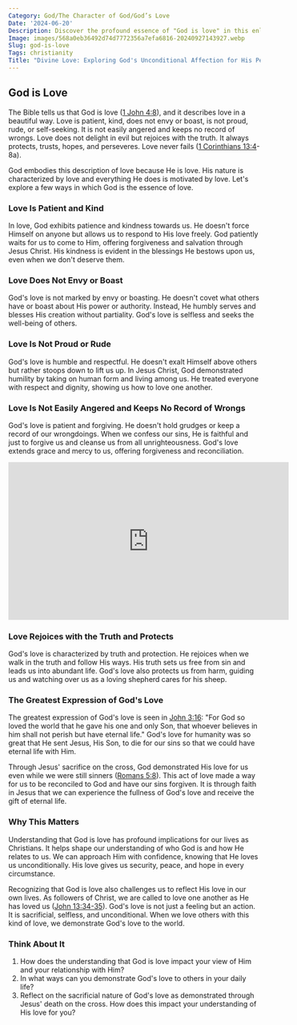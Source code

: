 ```yaml
---
Category: God/The Character of God/God’s Love
Date: '2024-06-20'
Description: Discover the profound essence of "God is love" in this enlightening article that explores the divine nature of unconditional love and its significance in spirituality.
Image: images/568a0eb36492d74d7772356a7efa6816-20240927143927.webp
Slug: god-is-love
Tags: christianity
Title: "Divine Love: Exploring God's Unconditional Affection for His People"
---
```


## God is Love

The Bible tells us that God is love ([1 John 4:8](https://www.bibleref.com/1-John/4/1-John-4-8.html)), and it describes love in a beautiful way. Love is patient, kind, does not envy or boast, is not proud, rude, or self-seeking. It is not easily angered and keeps no record of wrongs. Love does not delight in evil but rejoices with the truth. It always protects, trusts, hopes, and perseveres. Love never fails ([1 Corinthians 13:4](https://www.bibleref.com/1-Corinthians/13/1-Corinthians-13-4.html)-8a).

God embodies this description of love because He is love. His nature is characterized by love and everything He does is motivated by love. Let's explore a few ways in which God is the essence of love.

### Love Is Patient and Kind

In love, God exhibits patience and kindness towards us. He doesn't force Himself on anyone but allows us to respond to His love freely. God patiently waits for us to come to Him, offering forgiveness and salvation through Jesus Christ. His kindness is evident in the blessings He bestows upon us, even when we don't deserve them.

### Love Does Not Envy or Boast

God's love is not marked by envy or boasting. He doesn't covet what others have or boast about His power or authority. Instead, He humbly serves and blesses His creation without partiality. God's love is selfless and seeks the well-being of others.

### Love Is Not Proud or Rude

God's love is humble and respectful. He doesn't exalt Himself above others but rather stoops down to lift us up. In Jesus Christ, God demonstrated humility by taking on human form and living among us. He treated everyone with respect and dignity, showing us how to love one another.

### Love Is Not Easily Angered and Keeps No Record of Wrongs

God's love is patient and forgiving. He doesn't hold grudges or keep a record of our wrongdoings. When we confess our sins, He is faithful and just to forgive us and cleanse us from all unrighteousness. God's love extends grace and mercy to us, offering forgiveness and reconciliation.


<iframe width="560" height="315" src="https://www.youtube.com/embed/zRw2gNWuo2I" frameborder="0" allow="autoplay; encrypted-media" allowfullscreen></iframe>


### Love Rejoices with the Truth and Protects

God's love is characterized by truth and protection. He rejoices when we walk in the truth and follow His ways. His truth sets us free from sin and leads us into abundant life. God's love also protects us from harm, guiding us and watching over us as a loving shepherd cares for his sheep.

### The Greatest Expression of God's Love

The greatest expression of God's love is seen in [John 3:16](https://www.bibleref.com/John/3/John-3-16.html): "For God so loved the world that he gave his one and only Son, that whoever believes in him shall not perish but have eternal life." God's love for humanity was so great that He sent Jesus, His Son, to die for our sins so that we could have eternal life with Him.

Through Jesus' sacrifice on the cross, God demonstrated His love for us even while we were still sinners ([Romans 5:8](https://www.bibleref.com/Romans/5/Romans-5-8.html)). This act of love made a way for us to be reconciled to God and have our sins forgiven. It is through faith in Jesus that we can experience the fullness of God's love and receive the gift of eternal life.

### Why This Matters

Understanding that God is love has profound implications for our lives as Christians. It helps shape our understanding of who God is and how He relates to us. We can approach Him with confidence, knowing that He loves us unconditionally. His love gives us security, peace, and hope in every circumstance.

Recognizing that God is love also challenges us to reflect His love in our own lives. As followers of Christ, we are called to love one another as He has loved us ([John 13:34-35](https://www.bibleref.com/John/13/John-13-34.html)). God's love is not just a feeling but an action. It is sacrificial, selfless, and unconditional. When we love others with this kind of love, we demonstrate God's love to the world.

### Think About It

1. How does the understanding that God is love impact your view of Him and your relationship with Him?
2. In what ways can you demonstrate God's love to others in your daily life?
3. Reflect on the sacrificial nature of God's love as demonstrated through Jesus' death on the cross. How does this impact your understanding of His love for you?